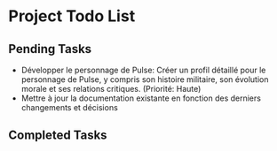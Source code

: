 # Project Todo List

## Pending Tasks
- Développer le personnage de Pulse: Créer un profil détaillé pour le personnage de Pulse, y compris son histoire militaire, son évolution morale et ses relations critiques. (Priorité: Haute)
- Mettre à jour la documentation existante en fonction des derniers changements et décisions

## Completed Tasks
